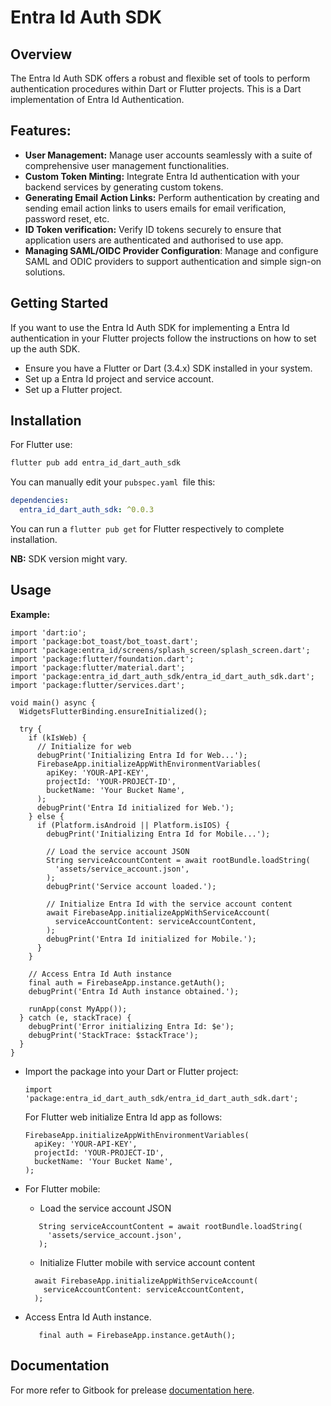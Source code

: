 # Entra Id Auth SDK

## Overview

The Entra Id Auth SDK offers a robust and flexible set of tools to perform authentication procedures within Dart or Flutter projects. This is a Dart implementation of Entra Id Authentication.

## Features:

- **User Management:** Manage user accounts seamlessly with a suite of comprehensive user management functionalities.
- **Custom Token Minting:** Integrate Entra Id authentication with your backend services by generating custom tokens.
- **Generating Email Action Links:** Perform authentication by creating and sending email action links to users emails for email verification, password reset, etc.
- **ID Token verification:** Verify ID tokens securely to ensure that application users are authenticated and authorised to use app.
- **Managing SAML/OIDC Provider Configuration**: Manage and configure SAML and ODIC providers to support authentication and simple sign-on solutions.

## Getting Started

If you want to use the Entra Id Auth SDK for implementing a Entra Id authentication in your Flutter projects follow the instructions on how to set up the auth SDK.

- Ensure you have a Flutter or Dart (3.4.x) SDK installed in your system.
- Set up a Entra Id project and service account.
- Set up a Flutter project.

## Installation

For Flutter use:

```javascript
flutter pub add entra_id_dart_auth_sdk
```

You can manually edit your `pubspec.yaml `file this:

```yaml
dependencies:
  entra_id_dart_auth_sdk: ^0.0.3
```

You can run a `flutter pub get` for Flutter respectively to complete installation.

**NB:** SDK version might vary.

## Usage

**Example:**

```
import 'dart:io';
import 'package:bot_toast/bot_toast.dart';
import 'package:entra_id/screens/splash_screen/splash_screen.dart';
import 'package:flutter/foundation.dart';
import 'package:flutter/material.dart';
import 'package:entra_id_dart_auth_sdk/entra_id_dart_auth_sdk.dart';
import 'package:flutter/services.dart';

void main() async {
  WidgetsFlutterBinding.ensureInitialized();

  try {
    if (kIsWeb) {
      // Initialize for web
      debugPrint('Initializing Entra Id for Web...');
      FirebaseApp.initializeAppWithEnvironmentVariables(
        apiKey: 'YOUR-API-KEY',
        projectId: 'YOUR-PROJECT-ID',
        bucketName: 'Your Bucket Name',
      );
      debugPrint('Entra Id initialized for Web.');
    } else {
      if (Platform.isAndroid || Platform.isIOS) {
        debugPrint('Initializing Entra Id for Mobile...');

        // Load the service account JSON
        String serviceAccountContent = await rootBundle.loadString(
          'assets/service_account.json',
        );
        debugPrint('Service account loaded.');

        // Initialize Entra Id with the service account content
        await FirebaseApp.initializeAppWithServiceAccount(
          serviceAccountContent: serviceAccountContent,
        );
        debugPrint('Entra Id initialized for Mobile.');
      }
    }

    // Access Entra Id Auth instance
    final auth = FirebaseApp.instance.getAuth();
    debugPrint('Entra Id Auth instance obtained.');

    runApp(const MyApp());
  } catch (e, stackTrace) {
    debugPrint('Error initializing Entra Id: $e');
    debugPrint('StackTrace: $stackTrace');
  }
}

```

- Import the package into your Dart or Flutter project:
  ```
  import 'package:entra_id_dart_auth_sdk/entra_id_dart_auth_sdk.dart';
  ```
  For Flutter web initialize Entra Id app as follows:
  ```
  FirebaseApp.initializeAppWithEnvironmentVariables(
    apiKey: 'YOUR-API-KEY',
    projectId: 'YOUR-PROJECT-ID',
    bucketName: 'Your Bucket Name',
  );
  ```

- For Flutter mobile:
    - Load the service account JSON
    ```
       String serviceAccountContent = await rootBundle.loadString(
         'assets/service_account.json',
       );
    ```
    - Initialize Flutter mobile with service account content
    ```
      await FirebaseApp.initializeAppWithServiceAccount(
        serviceAccountContent: serviceAccountContent,
      );
    ```

- Access Entra Id Auth instance.
  ```
     final auth = FirebaseApp.instance.getAuth();
  ```
## Documentation

For more refer to Gitbook for prelease [documentation here](https://aortem.gitbook.io/entra_id-dart-auth-admin-sdk/).
